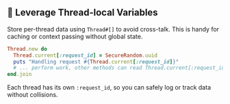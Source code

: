 ## 🧵 Leverage Thread-local Variables

Store per-thread data using `Thread#[]` to avoid cross-talk. This is handy for caching or context passing without global state.

```ruby
Thread.new do
  Thread.current[:request_id] = SecureRandom.uuid
  puts "Handling request #{Thread.current[:request_id]}"
  # ... perform work, other methods can read Thread.current[:request_id]
end.join
```

Each thread has its own `:request_id`, so you can safely log or track data without collisions.